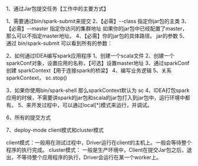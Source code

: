1、通过Jar包提交任务【工作中的主要方式】

1、需要通过bin/spark-submit来提交
2、【必需】--class 指定你jar包的主类
3、【必需】--master 指定你访问的集群地址  如果你的jar包中已经配置了master，那么可以不指定master地址。
4、【必需】你的jar包的具体路径。 jar的参数
5、通过  bin/spark-submit 可以看到所有的参数：


2、如何通过IDEA编写spark应用程序
    1、创建一个scala文件
    2、创建一个 sparkConf对象，设置应用的名称，【可选】设置master地址
    3、通过sparkConf创建 sparkContext【用于连接spark的桥梁】
    4、编写业务逻辑
    5、关系sparkContext， sc.stop()

3、如果你使用bin/spark-shell 那么sparkContext默认为 sc
4、IDEA打包spark应用的时候，不需要讲spark的jar包和scala的jar包打入到jar包中，运行环境中都有。
5、来开发过程中，可以通过local[*]模式来运行，并调试。

6、所有的提交方式



7、deploy-mode  client模式和cluster模式

client模式：一般用在测试过程中，Driver运行在client的主机上。一般会等待整个程序的执行完成。
cluster模式： 一般是生产环境中，Client在提交Jar包之后，退出，不等待整个应用程序的执行，Driver会运行在某一个worker上。
